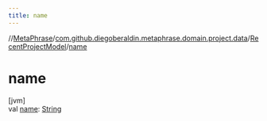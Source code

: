 ```yaml
---
title: name
---
```

//[MetaPhrase](../../../index.html)/[com.github.diegoberaldin.metaphrase.domain.project.data](../index.html)/[RecentProjectModel](index.html)/[name](name.html)



# name



[jvm]\
val [name](name.html): [String](https://kotlinlang.org/api/latest/jvm/stdlib/kotlin/-string/index.html)




